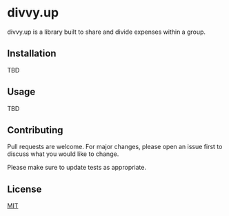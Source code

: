 # divvy.up

divvy.up is a library built to share and divide expenses within a group.

## Installation

TBD

## Usage

TBD

## Contributing

Pull requests are welcome. For major changes, please open an issue first
to discuss what you would like to change.

Please make sure to update tests as appropriate.

## License

[MIT](https://choosealicense.com/licenses/mit/)
